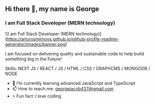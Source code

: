 ## Hi there 👋, my name is George
### I am Full Stack Developer (MERN technology)
![I am Full Stack Developer (MERN technology)]
(https://arturssmirnovs.github.io/github-profile-readme-generator/images/banner.png)

I am focused on delivering quality and sustainable code to help build something big in the Future!

Skills: NEXT JS / REACT / JS / HTML / CSS / GRAPHCMS / MONGODB / NODE

- 🌱 I’m currently learning advanced JavaScript and TypeScript 
- 📫 How to reach me: georgejacob437@gmail.com 
- ⚡ Fun fact: I love coding 
